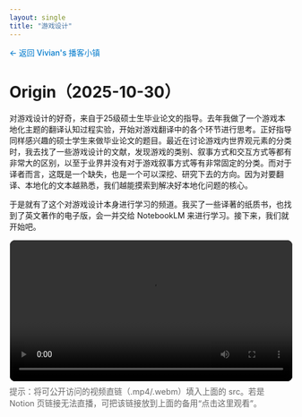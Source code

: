 ```yaml
---
layout: single
title: "游戏设计"
---
```


<div style="margin-bottom: 2em;">
  <a href="/podcasts/" style="color: #007acc; text-decoration: none; font-weight: 500;">← 返回 Vivian's 播客小镇</a>
</div>


# Origin（2025-10-30）

对游戏设计的好奇，来自于25级硕士生毕业论文的指导。去年我做了一个游戏本地化主题的翻译认知过程实验，开始对游戏翻译中的各个环节进行思考。正好指导同样感兴趣的硕士学生来做毕业论文的题目。最近在讨论游戏内世界观元素的分类时，我去找了一些游戏设计的文献，发现游戏的类别、叙事方式和交互方式等都有非常大的区别，以至于业界并没有对于游戏叙事方式等有非常固定的分类。而对于译者而言，这既是一个缺失，也是一个可以深挖、研究下去的方向。因为对要翻译、本地化的文本越熟悉，我们越能摸索到解决好本地化问题的核心。

于是就有了这个对游戏设计本身进行学习的频道。我买了一些译著的纸质书，也找到了英文著作的电子版，会一并交给 NotebookLM 来进行学习。接下来，我们就开始吧。


<div class="gd-video" style="margin: 10px 0 18px;">
  <video controls preload="metadata" src="" poster="" style="width: 100%; height: auto; border: 1px solid #eee; border-radius: 10px; background: #000;">
    抱歉，您的浏览器不支持视频播放。您可以
    <a href="https://verbose-temple-e01.notion.site/Game_design-29c5a9c7a666807a94c1dfd5023e065a?source=copy_link" target="_blank" rel="noopener">点击这里观看</a>。
  </video>
  <div style="font-size: 0.9rem; color: #666; margin-top: 6px;">提示：将可公开访问的视频直链（.mp4/.webm）填入上面的 src。若是 Notion 页链接无法直播，可把该链接放到上面的备用“点击这里观看”。</div>
</div>







